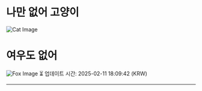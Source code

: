 
# 나만 없어 고양이

![Cat Image](https://cdn2.thecatapi.com/images/1vd.png)

# 여우도 없어
![Fox Image](https://randomfox.ca/images/100.jpg)
⏳ 업데이트 시간: 2025-02-11 18:09:42 (KRW)

---
